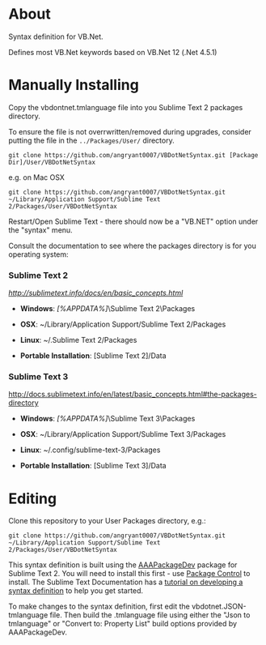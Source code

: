 About
===========
Syntax definition for VB.Net.

Defines most VB.Net keywords based on VB.Net 12 (.Net 4.5.1)

Manually Installing
===========
Copy the vbdontnet.tmlanguage file into you Sublime Text 2 packages directory.

To ensure the file is not overrwritten/removed during upgrades, consider putting the file in the `../Packages/User/` directory.

`git clone https://github.com/angryant0007/VBDotNetSyntax.git [Package Dir]/User/VBDotNetSyntax`

e.g. on Mac OSX

`git clone https://github.com/angryant0007/VBDotNetSyntax.git ~/Library/Application Support/Sublime Text 2/Packages/User/VBDotNetSyntax`

Restart/Open Sublime Text - there should now be a "VB.NET" option under the "syntax" menu.

Consult the documentation to see where the packages directory is for you operating system:

###  Sublime Text 2
*http://sublimetext.info/docs/en/basic_concepts.html*

* **Windows**: *[%APPDATA%]*\Sublime Text 2\Packages

* **OSX**: ~/Library/Application Support/Sublime Text 2/Packages

* **Linux**: ~/.Sublime Text 2/Packages

* **Portable Installation**: [Sublime Text 2]/Data

### Sublime Text 3
http://docs.sublimetext.info/en/latest/basic_concepts.html#the-packages-directory

* **Windows**: *[%APPDATA%]*\Sublime Text 3\Packages

* **OSX**: ~/Library/Application Support/Sublime Text 3/Packages

* **Linux**: ~/.config/sublime-text-3/Packages

* **Portable Installation**: [Sublime Text 3]/Data

Editing
===========
Clone this repository to your User Packages directory, e.g.:

`git clone https://github.com/angryant0007/VBDotNetSyntax.git ~/Library/Application Support/Sublime Text 2/Packages/User/VBDotNetSyntax`

This syntax definition is built using the [AAAPackageDev](https://github.com/SublimeText/AAAPackageDev) package for Sublime Text 2.
You will need to install this first - use [Package Control](https://sublime.wbond.net/) to install.
The Sublime Text Documentation has a [tutorial on developing a syntax definition](http://docs.sublimetext.info/en/latest/extensibility/syntaxdefs.html) to help you get started.

To make changes to the syntax definition, first edit the vbdotnet.JSON-tmlanguage file.
Then build the .tmlanguage file using either the "Json to tmlanguage" or "Convert to: Property List" build options provided by AAAPackageDev.
